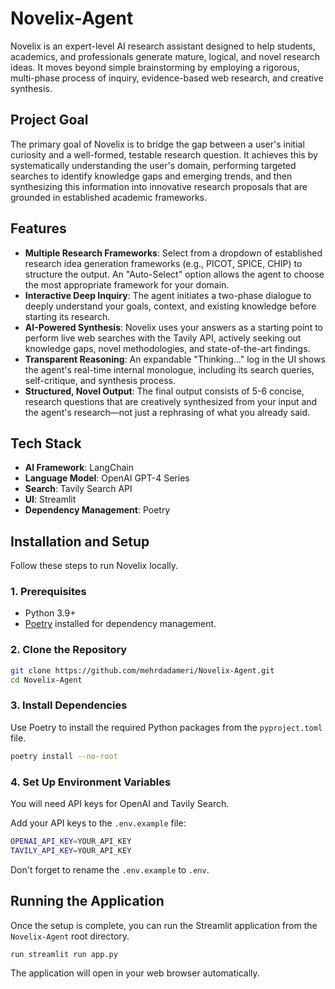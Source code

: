 # Novelix-Agent
Novelix is an expert-level AI research assistant designed to help students, academics, and professionals generate mature, logical, and novel research ideas. It moves beyond simple brainstorming by employing a rigorous, multi-phase process of inquiry, evidence-based web research, and creative synthesis.

## Project Goal

The primary goal of Novelix is to bridge the gap between a user's initial curiosity and a well-formed, testable research question. It achieves this by systematically understanding the user's domain, performing targeted searches to identify knowledge gaps and emerging trends, and then synthesizing this information into innovative research proposals that are grounded in established academic frameworks.

## Features

- **Multiple Research Frameworks**: Select from a dropdown of established research idea generation frameworks (e.g., PICOT, SPICE, CHIP) to structure the output. An "Auto-Select" option allows the agent to choose the most appropriate framework for your domain.
- **Interactive Deep Inquiry**: The agent initiates a two-phase dialogue to deeply understand your goals, context, and existing knowledge before starting its research.
- **AI-Powered Synthesis**: Novelix uses your answers as a starting point to perform live web searches with the Tavily API, actively seeking out knowledge gaps, novel methodologies, and state-of-the-art findings.
- **Transparent Reasoning**: An expandable "Thinking..." log in the UI shows the agent's real-time internal monologue, including its search queries, self-critique, and synthesis process.
- **Structured, Novel Output**: The final output consists of 5-6 concise, research questions that are creatively synthesized from your input and the agent's research—not just a rephrasing of what you already said.

## Tech Stack

- **AI Framework**: LangChain
- **Language Model**: OpenAI GPT-4 Series
- **Search**: Tavily Search API
- **UI**: Streamlit
- **Dependency Management**: Poetry

## Installation and Setup

Follow these steps to run Novelix locally.

### 1. Prerequisites

- Python 3.9+ 
- [Poetry](https://python-poetry.org/docs/#installation) installed for dependency management.

### 2. Clone the Repository

```bash
git clone https://github.com/mehrdadameri/Novelix-Agent.git
cd Novelix-Agent
```

### 3. Install Dependencies

Use Poetry to install the required Python packages from the `pyproject.toml` file.

```bash
poetry install --no-root
```

### 4. Set Up Environment Variables

You will need API keys for OpenAI and Tavily Search.

Add your API keys to the `.env.example` file:

```bash
OPENAI_API_KEY=YOUR_API_KEY
TAVILY_API_KEY=YOUR_API_KEY
```

Don't forget to rename the `.env.example` to `.env`.

## Running the Application

Once the setup is complete, you can run the Streamlit application from the `Novelix-Agent` root directory.

```bash
run streamlit run app.py
```
The application will open in your web browser automatically.

